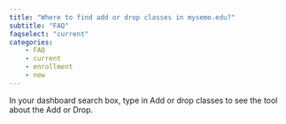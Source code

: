 ```yaml
---
title: "Where to find add or drop classes in mysemo.edu?"
subtitle: "FAQ"
faqselect: "current"
categories:
    - FAQ
    - current
    - enrollment
    - new
---
```

In your dashboard search box, type in Add or drop classes to see the tool about the Add or Drop.